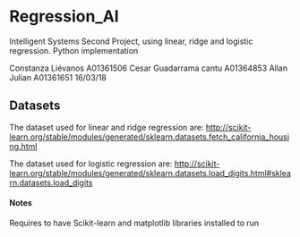 # Regression_AI

Intelligent Systems Second Project, using linear, ridge and logistic regression. Python implementation

Constanza Liévanos A01361506 Cesar Guadarrama cantu A01364853 Allan Julian A01361651 16/03/18

## Datasets
The dataset used for linear and ridge regression are:
http://scikit-learn.org/stable/modules/generated/sklearn.datasets.fetch_california_housing.html

The dataset used for logistic regression are:
http://scikit-learn.org/stable/modules/generated/sklearn.datasets.load_digits.html#sklearn.datasets.load_digits



#### Notes
Requires to have Scikit-learn and matplotlib libraries installed to run
